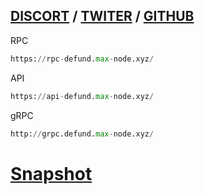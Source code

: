 ## [DISCORT](https://discord.gg/jQuAJrJz) / [TWITER](https://twitter.com/defund_finance) / [GITHUB](https://github.com/defund-labs) 
RPC
```python
https://rpc-defund.max-node.xyz/
```
API
```python
https://api-defund.max-node.xyz/
````
gRPC
```python
http://grpc.defund.max-node.xyz/
```

# [Snapshot](https://github.com/Node-max/Testnet/tree/main/DeFund/Snapshot)
